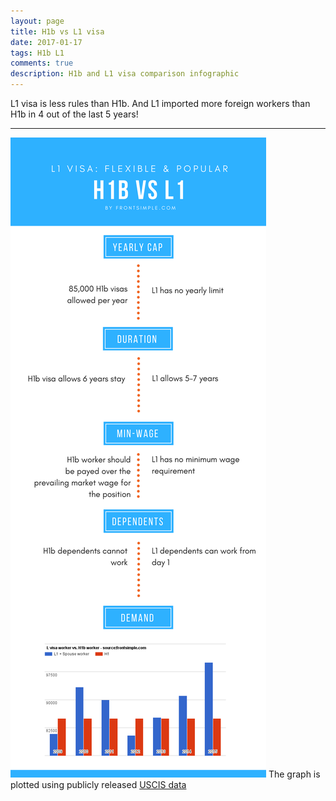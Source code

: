 ```yaml
---
layout: page
title: H1b vs L1 visa
date: 2017-01-17
tags: H1b L1
comments: true
description: H1b and L1 visa comparison infographic
---
```

L1 visa is less rules than H1b. And L1 imported more foreign workers than H1b in 4 out of the last 5 years!

---

![L1 vs H1b](/assets/images/posts/H1b-vs-L1-infographic-v1.0.png)
The graph is plotted using publicly released [USCIS data](https://travel.state.gov/content/dam/visas/Statistics/AnnualReports/FY2015AnnualReport/FY15AnnualReport-TableXVIB.pdf)

